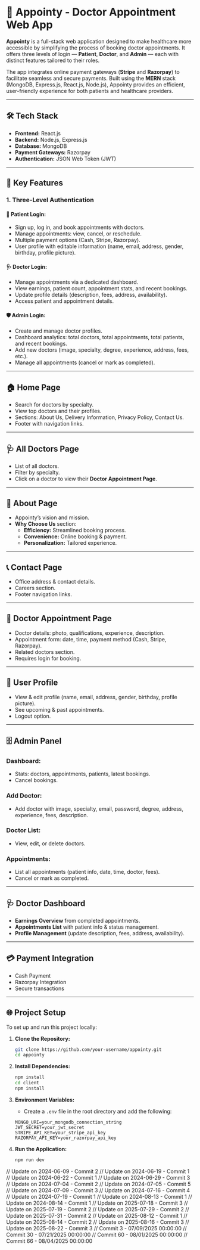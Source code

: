 # 🏥 Appointy - Doctor Appointment Web App

**Appointy** is a full-stack web application designed to make healthcare more accessible by simplifying the process of booking doctor appointments. It offers three levels of login — **Patient**, **Doctor**, and **Admin** — each with distinct features tailored to their roles.  

The app integrates online payment gateways (**Stripe** and **Razorpay**) to facilitate seamless and secure payments. Built using the **MERN** stack (MongoDB, Express.js, React.js, Node.js), Appointy provides an efficient, user-friendly experience for both patients and healthcare providers.

---

## 🛠️ Tech Stack
- **Frontend:** React.js  
- **Backend:** Node.js, Express.js  
- **Database:** MongoDB  
- **Payment Gateways:** Razorpay  
- **Authentication:** JSON Web Token (JWT)  

---

## 🔑 Key Features

### 1. Three-Level Authentication
#### 👤 Patient Login:
- Sign up, log in, and book appointments with doctors.
- Manage appointments: view, cancel, or reschedule.
- Multiple payment options (Cash, Stripe, Razorpay).
- User profile with editable information (name, email, address, gender, birthday, profile picture).

#### 🩺 Doctor Login:
- Manage appointments via a dedicated dashboard.
- View earnings, patient count, appointment stats, and recent bookings.
- Update profile details (description, fees, address, availability).
- Access patient and appointment details.

#### 🛡️ Admin Login:
- Create and manage doctor profiles.
- Dashboard analytics: total doctors, total appointments, total patients, and recent bookings.
- Add new doctors (image, specialty, degree, experience, address, fees, etc.).
- Manage all appointments (cancel or mark as completed).

---

## 🏠 Home Page
- Search for doctors by specialty.  
- View top doctors and their profiles.  
- Sections: About Us, Delivery Information, Privacy Policy, Contact Us.  
- Footer with navigation links.  

---

## 🩺 All Doctors Page
- List of all doctors.  
- Filter by specialty.  
- Click on a doctor to view their **Doctor Appointment Page**.  

---

## 📄 About Page
- Appointy’s vision and mission.  
- **Why Choose Us** section:  
  - **Efficiency:** Streamlined booking process.  
  - **Convenience:** Online booking & payment.  
  - **Personalization:** Tailored experience.  

---

## 📞 Contact Page
- Office address & contact details.  
- Careers section.  
- Footer navigation links.  

---

## 📅 Doctor Appointment Page
- Doctor details: photo, qualifications, experience, description.  
- Appointment form: date, time, payment method (Cash, Stripe, Razorpay).  
- Related doctors section.  
- Requires login for booking.  

---

## 👤 User Profile
- View & edit profile (name, email, address, gender, birthday, profile picture).  
- See upcoming & past appointments.  
- Logout option.  

---

## 🗄️ Admin Panel
### Dashboard:
- Stats: doctors, appointments, patients, latest bookings.
- Cancel bookings.

### Add Doctor:
- Add doctor with image, specialty, email, password, degree, address, experience, fees, description.

### Doctor List:
- View, edit, or delete doctors.

### Appointments:
- List all appointments (patient info, date, time, doctor, fees).
- Cancel or mark as completed.

---

## 🩺 Doctor Dashboard
- **Earnings Overview** from completed appointments.  
- **Appointments List** with patient info & status management.  
- **Profile Management** (update description, fees, address, availability).  

---

## 💳 Payment Integration
- Cash Payment  
- Razorpay Integration  
- Secure transactions  

---

## 🌐 Project Setup

To set up and run this project locally:

1. **Clone the Repository:**
    ```bash
    git clone https://github.com/your-username/appointy.git
    cd appointy
    ```

2. **Install Dependencies:**
    ```bash
    npm install
    cd client
    npm install
    ```

3. **Environment Variables:**
    - Create a `.env` file in the root directory and add the following:
    ```env
    MONGO_URI=your_mongodb_connection_string
    JWT_SECRET=your_jwt_secret
    STRIPE_API_KEY=your_stripe_api_key
    RAZORPAY_API_KEY=your_razorpay_api_key
    ```

4. **Run the Application:**
    ```bash
    npm run dev
    ```
// Update on 2024-06-09 - Commit 2
// Update on 2024-06-19 - Commit 1
// Update on 2024-06-22 - Commit 1
// Update on 2024-06-29 - Commit 3
// Update on 2024-07-04 - Commit 2
// Update on 2024-07-05 - Commit 5
// Update on 2024-07-09 - Commit 3
// Update on 2024-07-16 - Commit 4
// Update on 2024-07-19 - Commit 1
// Update on 2024-08-13 - Commit 1
// Update on 2024-08-14 - Commit 1
// Update on 2025-07-18 - Commit 3
// Update on 2025-07-19 - Commit 2
// Update on 2025-07-29 - Commit 2
// Update on 2025-07-31 - Commit 2
// Update on 2025-08-12 - Commit 1
// Update on 2025-08-14 - Commit 2
// Update on 2025-08-16 - Commit 3
// Update on 2025-08-22 - Commit 3
// Commit 3 - 07/09/2025 00:00:00
// Commit 30 - 07/21/2025 00:00:00
// Commit 60 - 08/01/2025 00:00:00
// Commit 66 - 08/04/2025 00:00:00

